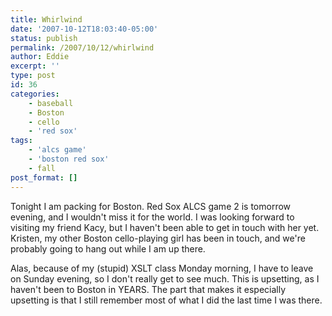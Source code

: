 ```yaml
---
title: Whirlwind
date: '2007-10-12T18:03:40-05:00'
status: publish
permalink: /2007/10/12/whirlwind
author: Eddie
excerpt: ''
type: post
id: 36
categories:
    - baseball
    - Boston
    - cello
    - 'red sox'
tags:
    - 'alcs game'
    - 'boston red sox'
    - fall
post_format: []
---
```

Tonight I am packing for Boston. Red Sox ALCS game 2 is tomorrow evening, and I wouldn't miss it for the world. I was looking forward to visiting my friend Kacy, but I haven't been able to get in touch with her yet. Kristen, my other Boston cello-playing girl has been in touch, and we're probably going to hang out while I am up there.

Alas, because of my (stupid) XSLT class Monday morning, I have to leave on Sunday evening, so I don't really get to see much. This is upsetting, as I haven't been to Boston in YEARS. The part that makes it especially upsetting is that I still remember most of what I did the last time I was there.
